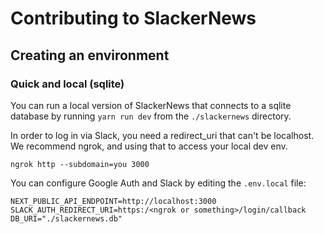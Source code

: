 # Contributing to SlackerNews

## Creating an environment

### Quick and local (sqlite)
You can run a local version of SlackerNews that connects to a sqlite database by running `yarn run dev` from the `./slackernews` directory.

In order to log in via Slack, you need a redirect_uri that can't be localhost. We recommend ngrok, and using that to access your local dev env.

```
ngrok http --subdomain=you 3000
```

You can configure Google Auth and Slack by editing the `.env.local` file:

```
NEXT_PUBLIC_API_ENDPOINT=http://localhost:3000
SLACK_AUTH_REDIRECT_URI=https:/<ngrok or something>/login/callback
DB_URI="./slackernews.db"
```
